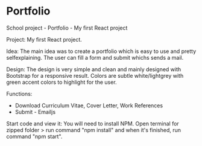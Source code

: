 # Portfolio
School project - Portfolio - My first React project

Project:
My first React project.

Idea:
The main idea was to create a portfolio which is easy to use and pretty selfexplaining. 
The user can fill a form and submit whichs sends a mail.

Design:
The design is very simple and clean and mainly designed with Bootstrap for a responsive result.
Colors are subtle white/lightgrey with green accent colors to highlight for the user.

Functions:
- Download Curriculum Vitae, Cover Letter, Work References
- Submit - Emailjs

Start code and view it:
You will need to install NPM. Open terminal for zipped folder > run command "npm install" and when it's finished, run command "npm start".
